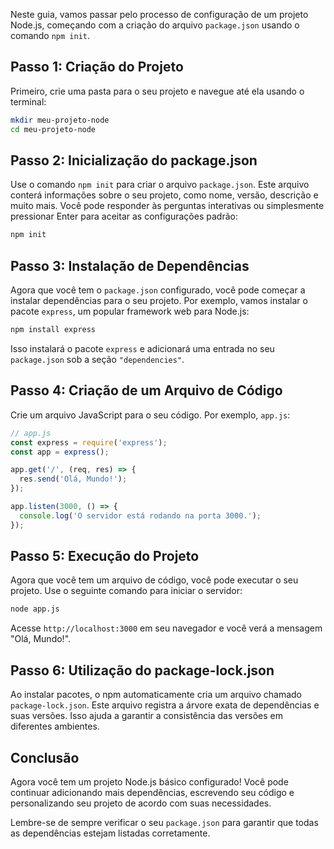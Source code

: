 Neste guia, vamos passar pelo processo de configuração de um projeto Node.js, começando com a criação do arquivo `package.json` usando o comando `npm init`.

## Passo 1: Criação do Projeto
Primeiro, crie uma pasta para o seu projeto e navegue até ela usando o terminal:

```bash
mkdir meu-projeto-node
cd meu-projeto-node
```

## Passo 2: Inicialização do package.json
Use o comando `npm init` para criar o arquivo `package.json`. Este arquivo conterá informações sobre o seu projeto, como nome, versão, descrição e muito mais. Você pode responder às perguntas interativas ou simplesmente pressionar Enter para aceitar as configurações padrão:

```bash
npm init
```

## Passo 3: Instalação de Dependências
Agora que você tem o `package.json` configurado, você pode começar a instalar dependências para o seu projeto. Por exemplo, vamos instalar o pacote `express`, um popular framework web para Node.js:

```bash
npm install express
```

Isso instalará o pacote `express` e adicionará uma entrada no seu `package.json` sob a seção `"dependencies"`.

## Passo 4: Criação de um Arquivo de Código
Crie um arquivo JavaScript para o seu código. Por exemplo, `app.js`:

```javascript
// app.js
const express = require('express');
const app = express();

app.get('/', (req, res) => {
  res.send('Olá, Mundo!');
});

app.listen(3000, () => {
  console.log('O servidor está rodando na porta 3000.');
});
```

## Passo 5: Execução do Projeto
Agora que você tem um arquivo de código, você pode executar o seu projeto. Use o seguinte comando para iniciar o servidor:

```bash
node app.js
```

Acesse `http://localhost:3000` em seu navegador e você verá a mensagem "Olá, Mundo!".

## Passo 6: Utilização do package-lock.json
Ao instalar pacotes, o npm automaticamente cria um arquivo chamado `package-lock.json`. Este arquivo registra a árvore exata de dependências e suas versões. Isso ajuda a garantir a consistência das versões em diferentes ambientes.

## Conclusão
Agora você tem um projeto Node.js básico configurado! Você pode continuar adicionando mais dependências, escrevendo seu código e personalizando seu projeto de acordo com suas necessidades.

Lembre-se de sempre verificar o seu `package.json` para garantir que todas as dependências estejam listadas corretamente.